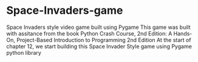 # Space-Invaders-game
Space Invaders style video game built using Pygame
This game was built with assitance from the book Python Crash Course, 2nd Edition: A Hands-On, Project-Based Introduction to Programming 2nd Edition
At the start of chapter 12, we start building this Space Invader Style game using Pygame python library
